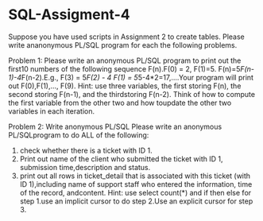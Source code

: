 # SQL-Assigment-4
Suppose you have used scripts in Assignment 2 to create tables. Please write ananonymous PL/SQL program for each the following problems. 

Problem 1:  Please write an anonymous PL/SQL program to print out the first10 numbers of the following sequence F(n).F(0) = 2, F(1)=5. F(n)=5*F(n-1)-4*F(n-2).E.g., F(3) = 5*F(2) - 4 F(1) = 5*5-4*2=17,....Your program will print out F(0),F(1),..., F(9).
Hint: use three variables, the first storing F(n), the second storing F(n-1), and the thirdstoring F(n-2). Think of how to compute the first variable from the other two and how toupdate the other two variables in each iteration.

Problem 2:  Write anonymous PL/SQL Please write an anonymous PL/SQLprogram to do ALL of the following:
1) check whether there is a ticket with ID 1.
2) Print out name of the client who submitted the ticket with ID 1, submission time,description and status.
3) print out all rows in ticket_detail that is associated with this ticket (with ID 1),including name of support staff who entered the information, time of the record, andcontent.
Hint: use select count(*) and if then else for step 1.use an implicit cursor to do 
step 2.Use an explicit cursor for step 3.
